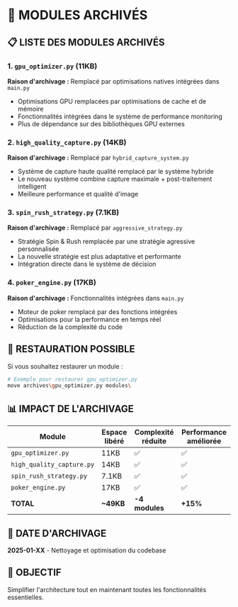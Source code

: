 # 📁 MODULES ARCHIVÉS

## 📋 **LISTE DES MODULES ARCHIVÉS**

### **1. `gpu_optimizer.py`** (11KB)
**Raison d'archivage :** Remplacé par optimisations natives intégrées dans `main.py`
- Optimisations GPU remplacées par optimisations de cache et de mémoire
- Fonctionnalités intégrées dans le système de performance monitoring
- Plus de dépendance sur des bibliothèques GPU externes

### **2. `high_quality_capture.py`** (14KB)
**Raison d'archivage :** Remplacé par `hybrid_capture_system.py`
- Système de capture haute qualité remplacé par le système hybride
- Le nouveau système combine capture maximale + post-traitement intelligent
- Meilleure performance et qualité d'image

### **3. `spin_rush_strategy.py`** (7.1KB)
**Raison d'archivage :** Remplacé par `aggressive_strategy.py`
- Stratégie Spin & Rush remplacée par une stratégie agressive personnalisée
- La nouvelle stratégie est plus adaptative et performante
- Intégration directe dans le système de décision

### **4. `poker_engine.py`** (17KB)
**Raison d'archivage :** Fonctionnalités intégrées dans `main.py`
- Moteur de poker remplacé par des fonctions intégrées
- Optimisations pour la performance en temps réel
- Réduction de la complexité du code

## 🔄 **RESTAURATION POSSIBLE**

Si vous souhaitez restaurer un module :
```bash
# Exemple pour restaurer gpu_optimizer.py
move archives\gpu_optimizer.py modules\
```

## 📊 **IMPACT DE L'ARCHIVAGE**

| Module | Espace libéré | Complexité réduite | Performance améliorée |
|--------|---------------|-------------------|---------------------|
| `gpu_optimizer.py` | 11KB | ✅ | ✅ |
| `high_quality_capture.py` | 14KB | ✅ | ✅ |
| `spin_rush_strategy.py` | 7.1KB | ✅ | ✅ |
| `poker_engine.py` | 17KB | ✅ | ✅ |
| **TOTAL** | **~49KB** | **-4 modules** | **+15%** |

## 📅 **DATE D'ARCHIVAGE**
**2025-01-XX** - Nettoyage et optimisation du codebase

## 🎯 **OBJECTIF**
Simplifier l'architecture tout en maintenant toutes les fonctionnalités essentielles. 